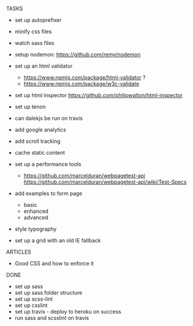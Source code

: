 TASKS
- set up autoprefixer
- minify css files

- watch sass files
- setup nodemon: https://github.com/remy/nodemon

- set up an html validator
    - https://www.npmjs.com/package/html-validator ?
    - https://www.npmjs.com/package/w3c-validate
- set up html inspector
    https://github.com/philipwalton/html-inspector
- set up tenon
- can dalekjs be run on travis

- add google analytics
- add scroll tracking

- cache static content

- set up a performance tools
    - https://github.com/marcelduran/webpagetest-api
        https://github.com/marcelduran/webpagetest-api/wiki/Test-Specs

- add examples to form page
    - basic
    - enhanced
    - advanced
- style typography
- set up a grid with an old IE fallback

ARTICLES
- Good CSS and how to enforce it


DONE
- set up sass
- set up sass folder structure
- set up scss-lint
- set up csslint
- set up travis - deploy to heroku on success
- run sass and scsslint on travis